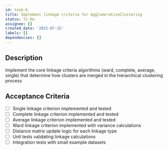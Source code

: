 ```yaml
---
id: task-6
title: Implement linkage criteria for AgglomerativeClustering
status: To Do
assignee: []
created_date: '2025-07-15'
labels: []
dependencies: []
---
```


## Description

Implement the core linkage criteria algorithms (ward, complete, average, single) that determine how clusters are merged in the hierarchical clustering process

## Acceptance Criteria

- [ ] Single linkage criterion implemented and tested
- [ ] Complete linkage criterion implemented and tested
- [ ] Average linkage criterion implemented and tested
- [ ] Ward linkage criterion implemented with variance calculations
- [ ] Distance matrix update logic for each linkage type
- [ ] Unit tests validating linkage calculations
- [ ] Integration tests with small example datasets

